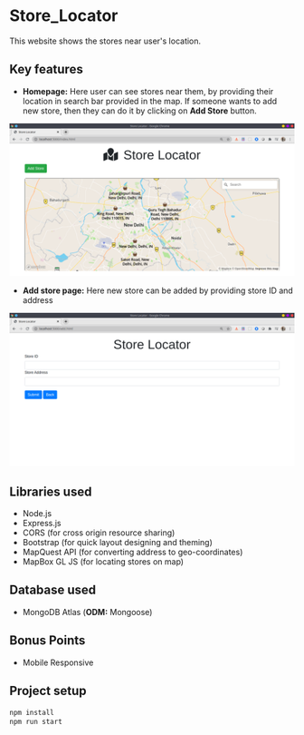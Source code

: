 # Store_Locator
This website shows the stores near user's location. 

## Key features
- **Homepage:** Here user can see stores near them, by providing their location in search bar provided in the map. If someone wants to add new store, then they 
can do it by clicking on **Add Store** button.

![homepage](https://github.com/rajnish1999/Store_Locator/blob/master/public/images/showStores.png)

- **Add store page:** Here new store can be added by providing store ID and address

![addStore](https://github.com/rajnish1999/Store_Locator/blob/master/public/images/addStore.png)

## Libraries used
- Node.js
- Express.js
- CORS (for cross origin resource sharing)
- Bootstrap (for quick layout designing and theming)
- MapQuest API (for converting address to geo-coordinates)
- MapBox GL JS (for locating stores on map)

## Database used
- MongoDB Atlas (**ODM:** Mongoose)

## Bonus Points
- Mobile Responsive

## Project setup
```
npm install
npm run start
```
